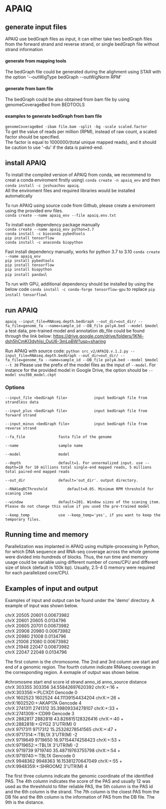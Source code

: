 # APAIQ

## generate input files

APAIQ use bedGraph files as input, it can either take two bedGraph files from the forward strand and reverse strand, or single bedGraph file without strand information

#### generate from mapping tools

The bedGraph file could be generated during the alighment using STAR with the option '--outWigType bedGraph --outWigNorm RPM'

#### generate from bam file

The bedGraph could be also obtained from bam file by using genomeCoverageBed from BEDTOOLS 

#### examples to generate bedGraph from bam file 

`genomeCoverageBed -ibam file.bam -split -bg -scale scaled.factor`\
To get the value of reads per million (RPM), instead of raw count, a scaled factor should be specified.\
The factor is equal to 1000000/(total unique mapped reads), and it should be caution to use '-du' if the data is paired-end.

## install APAIQ 
To install the compiled version of APAIQ from conda, we recommend to creat a conda enviroment firstly using\ 
`conda create -n apaiq_env` and then\
`conda install -c joshuachou apaiq`.\
All the enviroment files and required libraries would be installed automatically   


To run APAIQ using source code from Github, please create a enviroment using the provided env files.\
`conda create --name apaiq_env --file apaiq.env.txt`

To install each dependency package manually\
`conda create --name apaiq_env python=3.7`\
`conda install -c bioconda pybedtools`\
`pip install tensorflow`\
`conda install -c anaconda biopython`

Fast install dependency manually, works for python 3.7 to 3.10 
`conda create --name apaiq_env`\
`pip install pybedtools`\
`pip install tensorflow`\
`pip install biopython`\
`pip install pandas`\

To run with GPU, additional dependency should be installed by using the below code
`conda install -c conda-forge tensorflow-gpu`
to replace 
`pip install tensorflow`\

## run APAIQ

`apaiq --input_file=RNAseq.depth.bedGraph --out_dir=out_dir/ --fa_file=genome_fa --name=sample_id --DB_file polyA.bed --model $model`
a test data, pre-trained model and annotation db_file could be found through the link below:
https://drive.google.com/drive/folders/1KNj-dsh5hCmKI3dyhIsi_OuU6-3mLpBW?usp=sharing

Run APAIQ with source code:
`python src_v2/APAIQ.v.1.2.py --input_file=RNAseq.depth.bedGraph --out_dir=out_dir/ --fa_file=genome_fa --name=sample_id --DB_file polyA.bed --model $model --t 30`
Please use the prefix of the model files as the input of `--model`. For instance for the provided model in Google Drive, the option
should be `--model snu398_model.ckpt`

### Options
	--input_file <bedGraph file>			input bedGraph file from strandless data 

	--input_plus <bedGraph file>			input bedGraph file from forward strand

	--input_minus <bedGraph file>			input bedGraph file from reverse strand 

	--fa_file				fasta file of the genome 

	--name					sample name

	--model					model

	--depth					default=1. For unnormalized input. use --depth=10 for 10 millions total single-end mapped reads, 5 millions total paired-end mapped reads

	--out_dir				default='out_dir'. output directory. 
	
	--RNASeqRCThreshold			default=0.05. Minimum RPM threshold for scaning item

	--window				default=201. Window sizes of the scaning item. Please do not change this value if you used the pre-trained model

	--keep_temp				use --keep_temp='yes', if you want to keep the temporary files.
	

## Running time and memory 
Parallelization was implanted in APAIQ using multiple-processing in Python, for which DNA sequence and RNA-seq coverage across the whole genome were divided  into hundreds of blocks. Thus, the run time and memory usage could be variable using different number of cores/CPU and different size of block (default is 100k bp). 
Usually, 2.5-4 G memory were required for each parallelized core/CPU.

## Examples of input and output 
Examples of input and output can be found under the 'demo' directory. A example of input was shown below.

chrX	20505	20601	0.00673982\
chrX	20601	20605	0.0134796\
chrX	20605	20701	0.00673982\
chrX	20908	20980	0.00673982\
chrX	20980	21008	0.0134796\
chrX	21008	21080	0.00673982\
chrX	21948	22047	0.00673982\
chrX	22047	22048	0.0134796

The first column is the chromosome. The 2nd and 3rd column are start and end of a genomic region. The fourth column indicate RNAseq coverage in the corresponding region.
A exmaple of output was shown below.

\#chromosme	start	end	score	id	strand	anno_id	anno_source	distance \
chrX	303355	303356	34.55842697620392	chrX:+:16	+	chrX:303356:+:PLCXD1	Gencode	0\
chrX	1602523	1602524	44.11139154434204	chrX:+:26	+	chrX:1602520:+:AKAP17A	Gencode	4\
chrX	2741311	2741312	35.39809334278107	chrX:+:33	+	chrX:2741309:+:CD99	Gencode	3\
chrX	2882817	2882818	43.826815128326416	chrX:+:40	+	chrX:2882818:+:GYG2	3'UTR(M)	0\
chrX	9717311	9717312	15.25328278541565	chrX:+:47	+	chrX:9717314:+:TBL1X	3'UTR(M)	-2\
chrX	9719649	9719650	16.97154474258423	chrX:+:53	+	chrX:9719652:+:TBL1X	3'UTR(M)	-2\
chrX	9719739	9719740	35.48719763755798	chrX:+:54	+	chrX:9719740:+:TBL1X	Gencode	0\
chrX	9948362	9948363	16.15381270647049	chrX:+:55	+	chrX:9948359:+:SHROOM2	3'UTR(M)	4

The first three columns indicate the genomic coordinate of the identified PAS. The 4th column indicates the score of the PAS and usually 12 was used as the threshhold to filter reliable PAS, the 5th column is the PAS id and the 6th column is the strand. The 7th column is the cloest PAS from the DB file and the 8th column is the information of PAS from the DB file. The 9th is the distance. 
 


